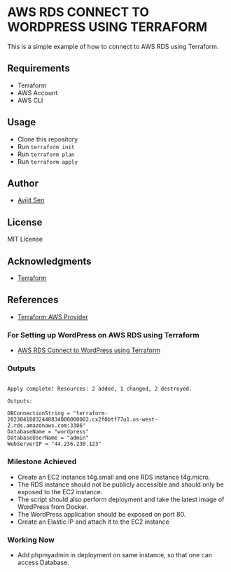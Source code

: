 # AWS RDS CONNECT TO WORDPRESS USING TERRAFORM

This is a simple example of how to connect to AWS RDS using Terraform.

## Requirements

- Terraform
- AWS Account
- AWS CLI

## Usage

- Clone this repository
- Run `terraform init`
- Run `terraform plan`
- Run `terraform apply`



## Author

- [Avijit Sen](https://github.com/ashavijit)

## License

MIT License

## Acknowledgments

- [Terraform](https://www.terraform.io/)

## References

- [Terraform AWS Provider](https://www.terraform.io/docs/providers/aws/index.html)

### For Setting up WordPress on AWS RDS using Terraform

- [AWS RDS Connect to WordPress using Terraform](https://ashavijit.com/2019/01/29/aws-rds-connect-to-wordpress-using-terraform/)

### Outputs

```

Apply complete! Resources: 2 added, 1 changed, 2 destroyed.

Outputs:

DBConnectionString = "terraform-20230418032448834000000002.cx2f0btf77u1.us-west-2.rds.amazonaws.com:3306"
DatabaseName = "wordpress"
DatabaseUserName = "admin"
WebServerIP = "44.236.230.123"

```
### Milestone Achieved

- Create an EC2 instance t4g.small and one RDS instance t4g.micro.
- The RDS instance should not be publicly accessible and should only be exposed to the EC2 instance.
- The script should also perform deployment and take the latest image of WordPress from Docker.
- The WordPress application should be exposed on port 80.
- Create an Elastic IP and attach it to the EC2 instance

### Working Now

- Add phpmyadmin in deployment on same instance, so that one can access Database.





